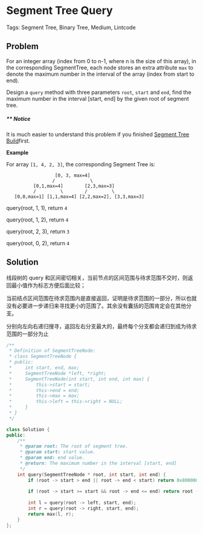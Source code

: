 # Segment Tree Query

Tags: Segment Tree, Binary Tree, Medium, Lintcode

## Problem

For an integer array (index from 0 to n-1, where n is the size of this array), in the corresponding SegmentTree, each node stores an extra attribute `max` to denote the maximum number in the interval of the array (index from start to end).

Design a `query` method with three parameters `root`, `start` and `end`, find the maximum number in the interval [start, end] by the given root of segment tree.

##### ** Notice

It is much easier to understand this problem if you finished [Segment Tree Build](http://www.lintcode.com/problem/segment-tree-build/)first.

**Example**

For array `[1, 4, 2, 3]`, the corresponding Segment Tree is:

```
                  [0, 3, max=4]
                 /             \
          [0,1,max=4]        [2,3,max=3]
          /         \        /         \
   [0,0,max=1] [1,1,max=4] [2,2,max=2], [3,3,max=3]

```

query(root, 1, 1), return `4`

query(root, 1, 2), return `4`

query(root, 2, 3), return `3`

query(root, 0, 2), return `4`

## Solution

线段树的 query 和区间密切相关，当前节点的区间范围与待求范围不交时，则返回最小值作为标志方便后面比较；

当前结点区间范围在待求范围内是直接返回，证明是待求范围的一部分，所以也就没有必要进一步递归来寻找更小的范围了。其余没有囊括的范围肯定会在其他分支。

分别向左向右递归搜寻，返回左右分支最大的，最终每个分支都会递归到成为待求范围的一部分为止

```cpp
/**
 * Definition of SegmentTreeNode:
 * class SegmentTreeNode {
 * public:
 *     int start, end, max;
 *     SegmentTreeNode *left, *right;
 *     SegmentTreeNode(int start, int end, int max) {
 *         this->start = start;
 *         this->end = end;
 *         this->max = max;
 *         this->left = this->right = NULL;
 *     }
 * }
 */

class Solution {
public:
    /**
     * @param root: The root of segment tree.
     * @param start: start value.
     * @param end: end value.
     * @return: The maximum number in the interval [start, end]
     */
    int query(SegmentTreeNode * root, int start, int end) {
        if (root -> start > end || root -> end < start) return 0x80000000;
        
        if (root -> start >= start && root -> end <= end) return root -> max;
        
        int l = query(root -> left, start, end);
        int r = query(root -> right, start, end);
        return max(l, r);
    }
};
```

